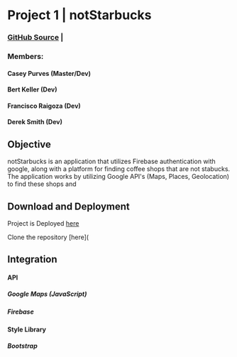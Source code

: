 # Project 1 | notStarbucks

### [GitHub Source](https://github.com/caseyjames95/Project1) | 

### Members:
#### Casey Purves (Master/Dev)
#### Bert Keller (Dev)
#### Francisco Raigoza (Dev)
#### Derek Smith (Dev)


## Objective

notStarbucks is an application that utilizes Firebase authentication with google, along with a platform for finding coffee shops that are not stabucks. The application works by utilizing Google API's (Maps, Places, Geolocation) to find these shops and

## Download and Deployment

Project is Deployed [here](https://caseyjames95.github.io/Project1/)

Clone the repository [here](

## Integration

#### API

##### Google Maps (JavaScript)

##### Firebase

#### Style Library

##### Bootstrap
